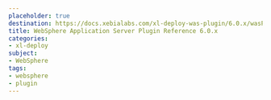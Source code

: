 ```yaml
---
placeholder: true
destination: https://docs.xebialabs.com/xl-deploy-was-plugin/6.0.x/wasPluginManual.html
title: WebSphere Application Server Plugin Reference 6.0.x
categories:
- xl-deploy
subject:
- WebSphere
tags:
- websphere
- plugin
---
```

